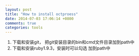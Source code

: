 ```yaml
---
layout: post
title: "How to install octproess"
date: 2014-07-03 17:06:14 +0800
comments: true
categories: tools
---
```

1. 下载和安装git， 把git安装目录的bin和cmd文件目录加到path中
2. 下载和安装ruby1.9.3，安装时可以勾选 加到path中
